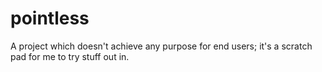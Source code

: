 # pointless

A project which doesn't achieve any purpose for end users; it's a scratch pad for me to try stuff out in.
